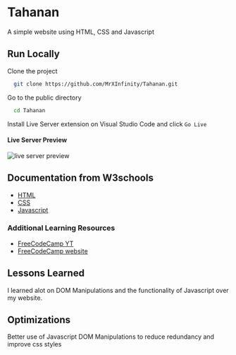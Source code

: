 # Tahanan

A simple website using HTML, CSS and Javascript

## Run Locally

Clone the project

```bash
  git clone https://github.com/MrXInfinity/Tahanan.git
```

Go to the public directory

```bash
  cd Tahanan
```

Install Live Server extension on Visual Studio Code and click `Go Live`

#### Live Server Preview

![live server preview](https://raw.githubusercontent.com/ritwickdey/vscode-live-server/428e01caf02bfa7ee75741df0f02fc9d2b5b0999/images/Screenshot/vscode-live-server-explorer-menu-demo-1.gif)

## Documentation from W3schools

- [HTML](https://www.w3schools.com/html/default.asp)
- [CSS](https://www.w3schools.com/css/default.asp)
- [Javascript](https://www.w3schools.com/js/default.asp)

### Additional Learning Resources

- [FreeCodeCamp YT](https://www.youtube.com/@freecodecamp)
- [FreeCodeCamp website](https://www.freecodecamp.org)

## Lessons Learned

I learned alot on DOM Manipulations and the functionality of Javascript over my website.

## Optimizations

Better use of Javascript DOM Manipulations to reduce redundancy and improve css styles
